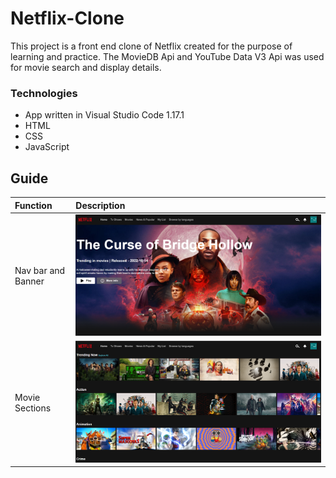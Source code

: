 # Netflix-Clone
This project is a front end clone of Netflix created for the purpose of learning and practice. The MovieDB Api and YouTube Data V3 Api was used for movie search and display details.

### Technologies
* App written in Visual Studio Code 1.17.1
* HTML
* CSS
* JavaScript

## Guide
| Function | Description |
| :---------- | :---------- |
| Nav bar and Banner | ![preview](https://github.com/Karabo-Dikolomela/Netflix-Clone/blob/main/images/2022-10-15.png) |
| Movie Sections | ![preview](https://github.com/Karabo-Dikolomela/Netflix-Clone/blob/main/images/2022-10-15%20(1).png ) |
